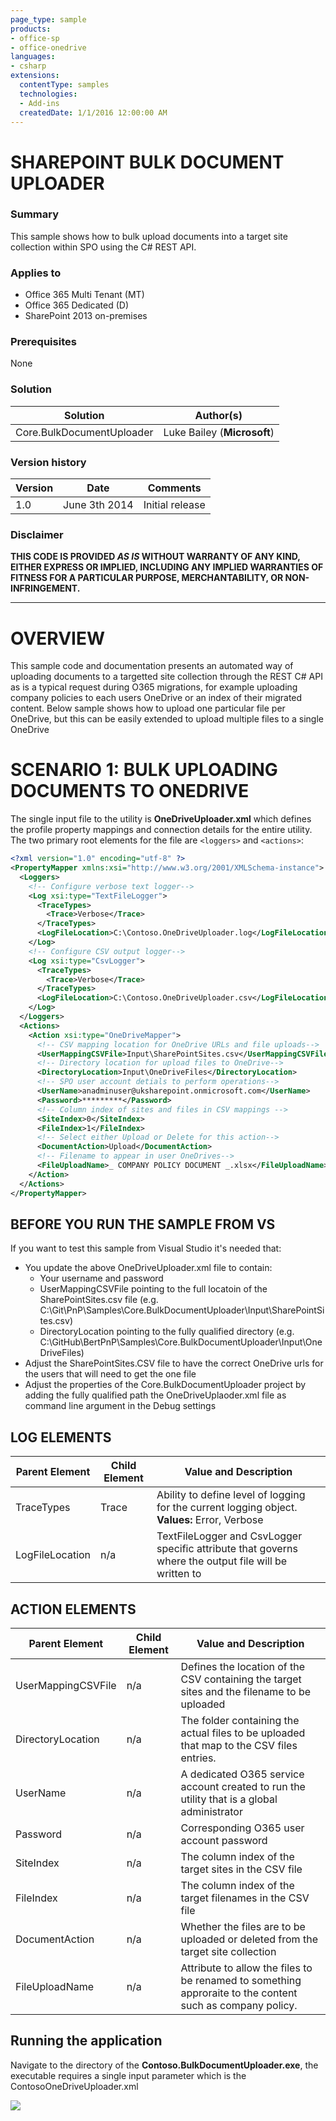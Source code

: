 ```yaml
---
page_type: sample
products:
- office-sp
- office-onedrive
languages:
- csharp
extensions:
  contentType: samples
  technologies:
  - Add-ins
  createdDate: 1/1/2016 12:00:00 AM
---
```

# SHAREPOINT BULK DOCUMENT UPLOADER #

### Summary ###
This sample shows how to bulk upload documents into a target site collection within SPO using the C# REST API.

### Applies to ###
-  Office 365 Multi Tenant (MT)
-  Office 365 Dedicated (D)
-  SharePoint 2013 on-premises

### Prerequisites ###
None

### Solution ###
Solution | Author(s)
---------|----------
Core.BulkDocumentUploader | Luke Bailey (**Microsoft**)

### Version history ###
Version  | Date | Comments
---------| -----| --------
1.0  | June 3th 2014 | Initial release

### Disclaimer ###
**THIS CODE IS PROVIDED *AS IS* WITHOUT WARRANTY OF ANY KIND, EITHER EXPRESS OR IMPLIED, INCLUDING ANY IMPLIED WARRANTIES OF FITNESS FOR A PARTICULAR PURPOSE, MERCHANTABILITY, OR NON-INFRINGEMENT.**


----------

# OVERVIEW #
This sample code and documentation presents an automated way of uploading documents to a targetted site collection through the REST C# API as is a typical request during O365 migrations, for example uploading company policies to each users OneDrive or an index of their migrated content. Below sample shows how to upload one particular file per OneDrive, but this can be easily extended to upload multiple files to a single OneDrive

# SCENARIO 1: BULK UPLOADING DOCUMENTS TO ONEDRIVE #
The single input file to the utility is **OneDriveUploader.xml** which defines the profile property mappings and connection details for the entire utility. The two primary root elements for the file are ```<loggers>``` and ```<actions>```:

```XML
<?xml version="1.0" encoding="utf-8" ?>
<PropertyMapper xmlns:xsi="http://www.w3.org/2001/XMLSchema-instance">
  <Loggers>
    <!-- Configure verbose text logger-->
    <Log xsi:type="TextFileLogger">
      <TraceTypes>
        <Trace>Verbose</Trace>
      </TraceTypes>     
      <LogFileLocation>C:\Contoso.OneDriveUploader.log</LogFileLocation>
    </Log>
    <!-- Configure CSV output logger-->
    <Log xsi:type="CsvLogger">
      <TraceTypes>
        <Trace>Verbose</Trace>
      </TraceTypes>
      <LogFileLocation>C:\Contoso.OneDriveUploader.csv</LogFileLocation>
    </Log>
  </Loggers>
  <Actions>
    <Action xsi:type="OneDriveMapper">
      <!-- CSV mapping location for OneDrive URLs and file uploads-->
      <UserMappingCSVFile>Input\SharePointSites.csv</UserMappingCSVFile>
      <!-- Directory location for upload files to OneDrive-->
      <DirectoryLocation>Input\OneDriveFiles</DirectoryLocation>
      <!-- SPO user account detials to perform operations-->
      <UserName>anadminuser@uksharepoint.onmicrosoft.com</UserName>
      <Password>*********</Password>
      <!-- Column index of sites and files in CSV mappings -->
      <SiteIndex>0</SiteIndex>
      <FileIndex>1</FileIndex>
      <!-- Select either Upload or Delete for this action-->
      <DocumentAction>Upload</DocumentAction>
      <!-- Filename to appear in user OneDrives-->
      <FileUploadName>_ COMPANY POLICY DOCUMENT _.xlsx</FileUploadName>
    </Action>
  </Actions>
</PropertyMapper>
```

## BEFORE YOU RUN THE SAMPLE FROM VS ##
If you want to test this sample from Visual Studio it's needed that:
* You update the above OneDriveUploader.xml file to contain:
    * Your username and password
    * UserMappingCSVFile pointing to the full locatoin of the SharePointSites.csv file (e.g. C:\Git\PnP\Samples\Core.BulkDocumentUploader\Input\SharePointSites.csv)
    * DirectoryLocation pointing to the fully qualified directory (e.g. C:\GitHub\BertPnP\Samples\Core.BulkDocumentUploader\Input\OneDriveFiles)
* Adjust the SharePointSites.CSV file to have the correct OneDrive urls for the users that will need to get the one file
* Adjust the properties of the Core.BulkDocumentUploader project by adding the fully qualified path the OneDriveUplaoder.xml file as command line argument in the Debug settings



## LOG ELEMENTS ##
Parent Element | Child Element | Value and Description
-------------- | ------------- | ---------------------
TraceTypes | Trace | Ability to define level of logging for the current logging object. **Values:** Error, Verbose
LogFileLocation | n/a | TextFileLogger and CsvLogger specific attribute that governs where the output file will be written to 

## ACTION ELEMENTS ##
Parent Element | Child Element | Value and Description
-------------- | ------------- | ---------------------
UserMappingCSVFile | n/a | Defines the location of the CSV containing the target sites and the filename to be uploaded
DirectoryLocation | n/a | The folder containing the actual files to be uploaded that map to the CSV files entries. 
UserName | n/a | A dedicated O365 service account created to run the utility that is a global administrator
Password | n/a | Corresponding O365 user account password
SiteIndex | n/a | The column index of the target sites in the CSV file
FileIndex | n/a | The column index of the target filenames in the CSV file
DocumentAction | n/a | Whether the files are to be uploaded or deleted from the target site collection
FileUploadName | n/a | Attribute to allow the files to be renamed to something approraite to the content such as company policy.

## Running the application ##
Navigate to the directory of the **Contoso.BulkDocumentUploader.exe**, the executable requires a single input parameter which is the ContosoOneDriveUploader.xml


<img src="https://telemetry.sharepointpnp.com/pnp/samples/Core.BulkDocumentUploader" />